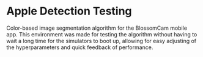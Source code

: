# Apple Detection Testing
Color-based image segmentation algorithm for the BlossomCam mobile app. This environment was made for testing the algorithm without having 
to wait a long time for the simulators to boot up, allowing for easy adjusting of the hyperparameters and quick feedback of performance.
